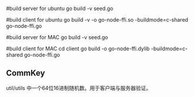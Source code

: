 #build server for ubuntu
go build -v seed.go

#build client for ubuntu
go build -v -o go-node-ffi.so -buildmode=c-shared go-node-ffi.go

#build server for MAC
go build -v seed.go

#build client for MAC
cd client
go build -o go-node-ffi.dylib -buildmode=c-shared go-node-ffi.go

## CommKey

util/utils 中一个64位16进制随机数。用于客户端与服务器验证。